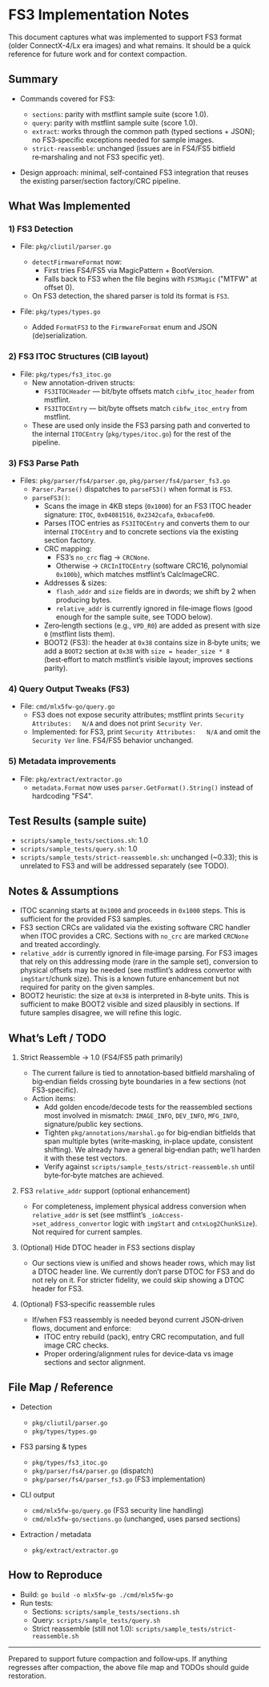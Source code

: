 # FS3 Implementation Notes

This document captures what was implemented to support FS3 format (older ConnectX-4/Lx era images) and what remains. It should be a quick reference for future work and for context compaction.

## Summary

- Commands covered for FS3:
  - `sections`: parity with mstflint sample suite (score 1.0).
  - `query`: parity with mstflint sample suite (score 1.0).
  - `extract`: works through the common path (typed sections + JSON); no FS3‑specific exceptions needed for sample images.
  - `strict-reassemble`: unchanged (issues are in FS4/FS5 bitfield re‑marshaling and not FS3 specific yet).

- Design approach: minimal, self‑contained FS3 integration that reuses the existing parser/section factory/CRC pipeline.

## What Was Implemented

### 1) FS3 Detection

- File: `pkg/cliutil/parser.go`
  - `detectFirmwareFormat` now:
    - First tries FS4/FS5 via MagicPattern + BootVersion.
    - Falls back to FS3 when the file begins with `FS3Magic` ("MTFW" at offset 0).
  - On FS3 detection, the shared parser is told its format is `FS3`.

- File: `pkg/types/types.go`
  - Added `FormatFS3` to the `FirmwareFormat` enum and JSON (de)serialization.

### 2) FS3 ITOC Structures (CIB layout)

- File: `pkg/types/fs3_itoc.go`
  - New annotation-driven structs:
    - `FS3ITOCHeader` — bit/byte offsets match `cibfw_itoc_header` from mstflint.
    - `FS3ITOCEntry` — bit/byte offsets match `cibfw_itoc_entry` from mstflint.
  - These are used only inside the FS3 parsing path and converted to the internal `ITOCEntry` (`pkg/types/itoc.go`) for the rest of the pipeline.

### 3) FS3 Parse Path

- Files: `pkg/parser/fs4/parser.go`, `pkg/parser/fs4/parser_fs3.go`
  - `Parser.Parse()` dispatches to `parseFS3()` when format is `FS3`.
  - `parseFS3()`:
    - Scans the image in 4KB steps (`0x1000`) for an FS3 ITOC header signature: `ITOC`, `0x04081516`, `0x2342cafa`, `0xbacafe00`.
    - Parses ITOC entries as `FS3ITOCEntry` and converts them to our internal `ITOCEntry` and to concrete sections via the existing section factory.
    - CRC mapping:
      - FS3’s `no_crc` flag -> `CRCNone`.
      - Otherwise -> `CRCInITOCEntry` (software CRC16, polynomial `0x100b`), which matches mstflint’s CalcImageCRC.
    - Addresses & sizes:
      - `flash_addr` and `size` fields are in dwords; we shift by 2 when producing bytes.
      - `relative_addr` is currently ignored in file‑image flows (good enough for the sample suite, see TODO below).
    - Zero‑length sections (e.g., `VPD_R0`) are added as present with size `0` (mstflint lists them).
    - BOOT2 (FS3): the header at `0x38` contains size in 8‑byte units; we add a `BOOT2` section at `0x38` with `size = header_size * 8` (best‑effort to match mstflint’s visible layout; improves sections parity).

### 4) Query Output Tweaks (FS3)

- File: `cmd/mlx5fw-go/query.go`
  - FS3 does not expose security attributes; mstflint prints `Security Attributes:   N/A` and does not print `Security Ver`.
  - Implemented: for FS3, print `Security Attributes:   N/A` and omit the `Security Ver` line. FS4/FS5 behavior unchanged.

### 5) Metadata improvements

- File: `pkg/extract/extractor.go`
  - `metadata.Format` now uses `parser.GetFormat().String()` instead of hardcoding "FS4".

## Test Results (sample suite)

- `scripts/sample_tests/sections.sh`: 1.0
- `scripts/sample_tests/query.sh`: 1.0
- `scripts/sample_tests/strict-reassemble.sh`: unchanged (~0.33); this is unrelated to FS3 and will be addressed separately (see TODO).

## Notes & Assumptions

- ITOC scanning starts at `0x1000` and proceeds in `0x1000` steps. This is sufficient for the provided FS3 samples.
- FS3 section CRCs are validated via the existing software CRC handler when ITOC provides a CRC. Sections with `no_crc` are marked `CRCNone` and treated accordingly.
- `relative_addr` is currently ignored in file‑image parsing. For FS3 images that rely on this addressing mode (rare in the sample set), conversion to physical offsets may be needed (see mstflint’s address convertor with `imgStart`/chunk size). This is a known future enhancement but not required for parity on the given samples.
- BOOT2 heuristic: the size at `0x38` is interpreted in 8‑byte units. This is sufficient to make BOOT2 visible and sized plausibly in sections. If future samples disagree, we will refine this logic.

## What’s Left / TODO

1) Strict Reassemble → 1.0 (FS4/FS5 path primarily)
   - The current failure is tied to annotation‑based bitfield marshaling of big‑endian fields crossing byte boundaries in a few sections (not FS3‑specific).
   - Action items:
     - Add golden encode/decode tests for the reassembled sections most involved in mismatch: `IMAGE_INFO`, `DEV_INFO`, `MFG_INFO`, signature/public key sections.
     - Tighten `pkg/annotations/marshal.go` for big‑endian bitfields that span multiple bytes (write‑masking, in‑place update, consistent shifting). We already have a general big‑endian path; we’ll harden it with these test vectors.
     - Verify against `scripts/sample_tests/strict-reassemble.sh` until byte‑for‑byte matches are achieved.

2) FS3 `relative_addr` support (optional enhancement)
   - For completeness, implement physical address conversion when `relative_addr` is set (see mstflint’s `_ioAccess->set_address_convertor` logic with `imgStart` and `cntxLog2ChunkSize`). Not required for current samples.

3) (Optional) Hide DTOC header in FS3 sections display
   - Our sections view is unified and shows header rows, which may list a DTOC header line. We currently don’t parse DTOC for FS3 and do not rely on it. For stricter fidelity, we could skip showing a DTOC header for FS3.

4) (Optional) FS3‑specific reassemble rules
   - If/when FS3 reassembly is needed beyond current JSON‑driven flows, document and enforce:
     - ITOC entry rebuild (pack), entry CRC recomputation, and full image CRC checks.
     - Proper ordering/alignment rules for device‑data vs image sections and sector alignment.

## File Map / Reference

- Detection
  - `pkg/cliutil/parser.go`
  - `pkg/types/types.go`

- FS3 parsing & types
  - `pkg/types/fs3_itoc.go`
  - `pkg/parser/fs4/parser.go` (dispatch)
  - `pkg/parser/fs4/parser_fs3.go` (FS3 implementation)

- CLI output
  - `cmd/mlx5fw-go/query.go` (FS3 security line handling)
  - `cmd/mlx5fw-go/sections.go` (unchanged, uses parsed sections)

- Extraction / metadata
  - `pkg/extract/extractor.go`

## How to Reproduce

- Build: `go build -o mlx5fw-go ./cmd/mlx5fw-go`
- Run tests:
  - Sections: `scripts/sample_tests/sections.sh`
  - Query: `scripts/sample_tests/query.sh`
  - Strict reassemble (still not 1.0): `scripts/sample_tests/strict-reassemble.sh`

---

Prepared to support future compaction and follow‑ups. If anything regresses after compaction, the above file map and TODOs should guide restoration.

